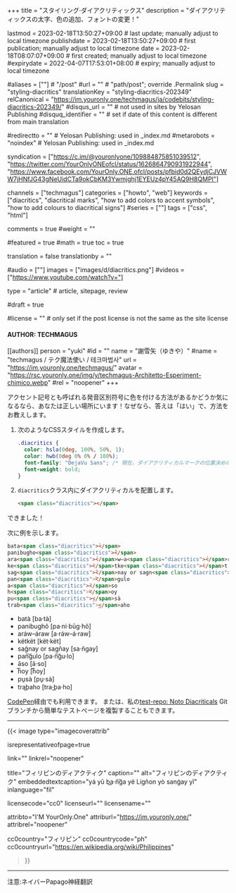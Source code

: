 +++
title = "スタイリング·ダイアクリティックス"
description = "ダイアクリティックスの太字、色の追加、フォントの変更！"

lastmod = 2023-02-18T13:50:27+09:00                 # last update; manually adjust to local timezone
publishdate = 2023-02-18T13:50:27+09:00             # first publication; manually adjust to local timezone
date = 2023-02-18T08:07:07+09:00                    # first created; manually adjust to local timezone
#expirydate = 2022-04-07T17:53:01+08:00              # expiry; manually adjust to local timezone

#aliases = [""]                                        # "/post"
#url = ""                                              # "path/post"; override .Permalink
slug = "styling-diacritics"
translationKey = "styling-diacritics-202349"
relCanonical = "https://im.youronly.one/techmagus/ja/codebits/styling-diacritics-202349/"
#disqus_url = ""                                       # not used in sites by Yelosan Publishing
#disquq_identifier = ""                                # set if date of this content is different from main translation

#redirectto = ""                                       # Yelosan Publishing: used in _index.md
#metarobots = "noindex"                                # Yelosan Publishing: used in _index.md

syndication = ["https://c.im/@youronlyone/109884875851039512", "https://twitter.com/YourOnlyONEofcl/status/1626864790931922944", "https://www.facebook.com/YourOnly.ONE.ofcl/posts/pfbid0d2QEydjCJVWW7jHNfJG43gNeUidCTa9okCbKM3Ywmjghj1EYEUz4pY45AQ9H8QMPl"]

channels = ["techmagus"]
categories = ["howto", "web"]
keywords = ["diacritics", "diacritical marks", "how to add colors to accent symbols", "how to add colours to diacritical signs"]
#series = [""]
tags = ["css", "html"]

comments = true
#weight = ""

#featured = true
#math = true
toc = true

translation = false
translationby = ""

#audio = [""]
images = ["images/d/diacritics.png"]
#videos = ["https://www.youtube.com/watch?v="]

type = "article"                                             # article, sitepage, review

#draft = true

#license = ""                                          # only set if the post license is not the same as the site license

#### AUTHOR: TECHMAGUS ####
[[authors]]
  person = "yuki"
  #id = ""
  name = "謝雪矢（ゆきや）"
  #name = "techmagus / テク魔法使い / 테크마법사"
  url = "https://im.youronly.one/techmagus/"
  avatar = "https://rsc.youronly.one/img/y/techmagus-Architetto-Esperiment-chimico.webp"
  #rel = "noopener"
+++

アクセント記号とも呼ばれる発音区別符号に色を付ける方法があるかどうか気になるなら、あなたは正しい場所にいます！なぜなら、答えは「はい」で、方法をお教えします。

<!--more-->

1. 次のようなCSSスタイルを作成します。

    ```css
    .diacritics {
      color: hsla(0deg, 100%, 50%, 1);
      color: hwb(0deg 0% 0% / 100%);
      font-family: "DejaVu Sans"; /* 現在、ダイアクリティカルマークの位置決めの精度はDejaVuSansが最も高い。 */
      font-weight: bold;
    }
    ```

1. `diacritics`クラス内にダイアクリティカルを配置します。

    ```html
    <span class="diacritics"></span>
    ```

できました！

次に例を示します。

```html
bata<span class="diacritics">̀</span>
panibugho<span class="diacritics">̂</span>
ara<span class="diacritics">́</span>w–a<span class="diacritics">́</span>raw
ke<span class="diacritics">̈</span>tke<span class="diacritics">̈</span>t
sag<span class="diacritics">̃</span>nay or sagn<span class="diacritics">̃</span>ay
pan<span class="diacritics">͠</span>gulo
a<span class="diacritics">̄</span>so
h<span class="diacritics">͞</span>oy
pu<span class="diacritics">̱</span>sà
trab<span class="diacritics">͟</span>aho
```

- <span lang="fil">bata<span class="text-guide diacritics-sans-dejavu">̀</span> [ba·ta<span class="diacritics-sans-dejavu">̀</span>]</span>
- <span lang="fil">panibugho<span class="text-guide diacritics-sans-dejavu">̂</span> [pa·ni·bu<span class="diacritics-sans-dejavu">̄</span>g·ho<span class="diacritics-sans-dejavu">̂</span>]</span>
- <span lang="fil">ara<span class="text-guide diacritics-sans-dejavu">́</span>w–a<span class="text-guide diacritics-sans-dejavu">́</span>raw [a·ra<span class="diacritics-sans-dejavu">́</span>w–a<span class="diacritics-sans-dejavu">́</span>·raw]</span>
- <span lang="fil">ke<span class="text-guide diacritics-sans-dejavu">̈</span>tke<span class="text-guide diacritics-sans-dejavu">̈</span>t [ke<span class="diacritics-sans-dejavu">̈</span>t·ke<span class="diacritics-sans-dejavu">̈</span>t]</span>
- <span lang="fil">sag<span class="text-guide diacritics-sans-dejavu">̃</span>nay or sagn<span class="text-guide diacritics-sans-dejavu">̃</span>ay [sa·n<span class="diacritics-sans-dejavu">̃</span>gay]</span>
- <span lang="fil">pan<span class="text-guide diacritics-sans-dejavu">͠</span>gulo [pa·n<span class="diacritics-sans-dejavu">͠</span>gu·lo]</span>
- <span lang="fil">a<span class="text-guide diacritics-sans-dejavu">̄</span>so [a<span class="diacritics-sans-dejavu">̄</span>·so]</span>
- <span lang="fil">h<span class="text-guide diacritics-sans-dejavu">͞</span>oy [h<span class="diacritics-sans-dejavu">͞</span>oy]</span>
- <span lang="fil">pu<span class="text-guide diacritics-sans-dejavu">̱</span>sa<span class="diacritics-sans-dejavu">̀</span> [pu<span class="diacritics-sans-dejavu">̱</span>·sa<span class="diacritics-sans-dejavu">̀</span>]</span>
- <span lang="fil">trab<span class="text-guide diacritics-sans-dejavu">͟</span>aho [tra·b<span class="diacritics-sans-dejavu">͟</span>a·ho]</span>

[CodePen](https://codepen.io/techmagus/pen/NWLqoLd)経由でも利用できます。 または、私の[test-repo: Noto Diacriticals](https://github.com/techmagus/test-repo/tree/noto-diacriticals) Gitブランチから簡単なテストページを複製することもできます。

---

{{< image
  type="imagecoverattrib"

  isrepresentativeofpage=true

  link=""
  linkrel="noopener"

  title="フィリピンのディアクティク"
  caption=""
  alt="フィリピンのディアクティク"
  embeddedtextcaption="yá yū ba͟·n͠ga yë Ligñon yò sang̃ay yî"
  inlanguage="fil"

  licensecode="cc0"
  licenseurl=""
  licensename=""

  attribto="I'M YourOnly.One"
  attriburl="https://im.youronly.one/"
  attribrel="noopener"

  cc0country="フィリピン"
  cc0countrycode="ph"
  cc0countryurl="https://en.wikipedia.org/wiki/Philippines"
>}}

---

注意:ネイバーPapago神経翻訳
